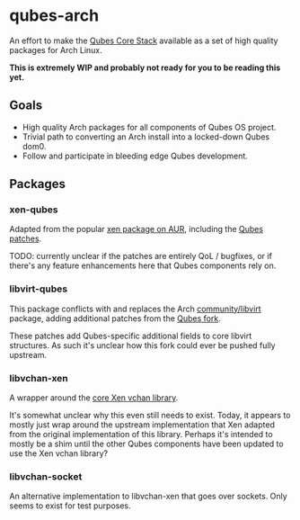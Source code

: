 # qubes-arch

An effort to make the [Qubes Core Stack](https://www.qubes-os.org/news/2017/10/03/core3/) available as a set of high quality packages for Arch Linux.

**This is extremely WIP and probably not ready for you to be reading this yet.**

## Goals

 * High quality Arch packages for all components of Qubes OS project.
 * Trivial path to converting an Arch install into a locked-down Qubes dom0.
 * Follow and participate in bleeding edge Qubes development.

## Packages

### xen-qubes

Adapted from the popular [xen package on AUR](https://aur.archlinux.org/packages/xen/), including the [Qubes patches](https://github.com/qubesos/qubes-vmm-xen).

TODO: currently unclear if the patches are entirely QoL / bugfixes, or if there's any feature enhancements here that Qubes components rely on.

### libvirt-qubes

This package conflicts with and replaces the Arch [community/libvirt](https://www.archlinux.org/packages/community/x86_64/libvirt/) package, adding additional patches from the [Qubes fork](https://github.com/qubesos/qubes-core-libvirt).

These patches add Qubes-specific additional fields to core libvirt structures. As such it's unclear how this fork could ever be pushed fully upstream.

### libvchan-xen

A wrapper around the [core Xen vchan library](https://www.cs.uic.edu/~xzhang/vchan/).

It's somewhat unclear why this even still needs to exist. Today, it appears to mostly just wrap around the upstream implementation that Xen adapted from the original implementation of this library. Perhaps it's intended to mostly be a shim until the other Qubes components have been updated to use the Xen vchan library?

### libvchan-socket

An alternative implementation to libvchan-xen that goes over sockets. Only seems to exist for test purposes.

